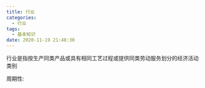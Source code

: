 ```yaml
---
title: 行业
categories:
  - 行业
tags:
  - 基本知识
date: 2020-11-19 21:48:30
---
```


行业是指按生产同类产品或具有相同工艺过程或提供同类劳动服务划分的经济活动类别

周期性:



<!--more-->